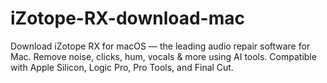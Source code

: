 # iZotope-RX-download-mac
Download iZotope RX for macOS — the leading audio repair software for Mac. Remove noise, clicks, hum, vocals &amp; more using AI tools. Compatible with Apple Silicon, Logic Pro, Pro Tools, and Final Cut.
